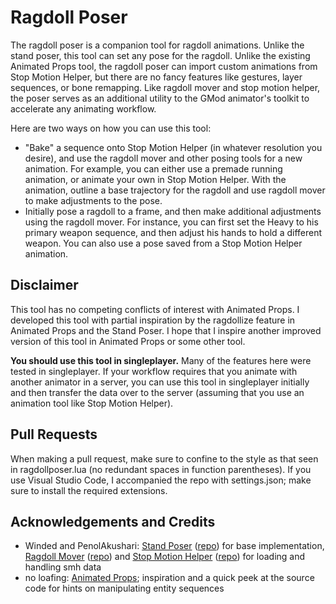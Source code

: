 
# Ragdoll Poser

The ragdoll poser is a companion tool for ragdoll animations. Unlike the stand poser, this tool can set any pose for the ragdoll. Unlike the existing Animated Props tool, the ragdoll poser can import custom animations from Stop Motion Helper, but there are no fancy features like gestures, layer sequences, or bone remapping. Like ragdoll mover and stop motion helper, the poser serves as an additional utility to the GMod animator's toolkit to accelerate any animating workflow.

Here are two ways on how you can use this tool:

- "Bake" a sequence onto Stop Motion Helper (in whatever resolution you desire), and use the ragdoll mover and other posing tools for a new animation. For example, you can either use a premade running animation, or animate your own in Stop Motion Helper. With the animation, outline a base trajectory for the ragdoll and use ragdoll mover to make adjustments to the pose.
- Initially pose a ragdoll to a frame, and then make additional adjustments using the ragdoll mover. For instance, you can first set the Heavy to his primary weapon sequence, and then adjust his hands to hold a different weapon. You can also use a pose saved from a Stop Motion Helper animation.

## Disclaimer

This tool has no competing conflicts of interest with Animated Props. I developed this tool with partial inspiration by the ragdollize feature in Animated Props and the Stand Poser. I hope that I inspire another improved version of this tool in Animated Props or some other tool.

**You should use this tool in singleplayer.** Many of the features here were tested in singleplayer. If your workflow requires that you animate with another animator in a server, you can use this tool in singleplayer initially and then transfer the data over to the server (assuming that you use an animation tool like Stop Motion Helper).

## Pull Requests

When making a pull request, make sure to confine to the style as that seen in ragdollposer.lua (no redundant spaces in function parentheses). If you use Visual Studio Code, I accompanied the repo with settings.json; make sure to install the required extensions.

## Acknowledgements and Credits

- Winded and PenolAkushari: [Stand Poser](https://steamcommunity.com/sharedfiles/filedetails/?id=104576786) ([repo](https://github.com/Winded/StandingPoseTool/tree/master)) for base implementation, [Ragdoll Mover](https://steamcommunity.com/sharedfiles/filedetails/?id=104575630) ([repo](https://github.com/Winded/RagdollMover/tree/master)) and [Stop Motion Helper](https://steamcommunity.com/sharedfiles/filedetails/?id=111895870) ([repo](https://github.com/Winded/StopMotionHelper)) for loading and handling smh data
- no loafing: [Animated Props](https://steamcommunity.com/sharedfiles/filedetails/?id=3214437941); inspiration and a quick peek at the source code for hints on manipulating entity sequences 